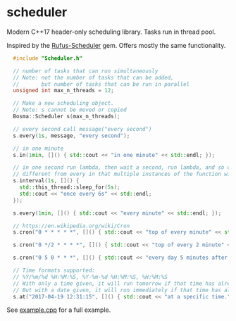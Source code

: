 # scheduler

Modern C++17 header-only scheduling library. Tasks run in thread pool.

Inspired by the [Rufus-Scheduler](https://github.com/jmettraux/rufus-scheduler) gem. Offers mostly the same functionality.

```cpp
  #include "Scheduler.h"

  // number of tasks that can run simultaneously
  // Note: not the number of tasks that can be added,
  //       but number of tasks that can be run in parallel
  unsigned int max_n_threads = 12;

  // Make a new scheduling object.
  // Note: s cannot be moved or copied
  Bosma::Scheduler s(max_n_threads);

  // every second call message("every second")
  s.every(1s, message, "every second");

  // in one minute
  s.in(1min, []() { std::cout << "in one minute" << std::endl; });

  // in one second run lambda, then wait a second, run lambda, and so on
  // different from every in that multiple instances of the function will not be run concurrently
  s.interval(1s, []() {
    std::this_thread::sleep_for(5s);
    std::cout << "once every 6s" << std::endl;
  });

  s.every(1min, []() { std::cout << "every minute" << std::endl; });

  // https://en.wikipedia.org/wiki/Cron
  s.cron("0 * * * * *", []() { std::cout << "top of every minute" << std::endl; });

  s.cron("0 */2 * * * *", []() { std::cout << "top of every 2 minute" << std::endl; });

  s.cron("0 5 0 * * *", []() { std::cout << "every day 5 minutes after midnight" << std::endl; });

  // Time formats supported:
  // %Y/%m/%d %H:%M:%S, %Y-%m-%d %H:%M:%S, %H:%M:%S
  // With only a time given, it will run tomorrow if that time has already passed.
  // But with a date given, it will run immediately if that time has already passed.
  s.at("2017-04-19 12:31:15", []() { std::cout << "at a specific time." << std::endl; });
```

See [example.cpp](example.cpp) for a full example.
